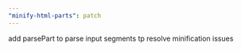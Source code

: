 ```yaml
---
"minify-html-parts": patch
---
```


add parsePart to parse input segments tp resolve minification issues

